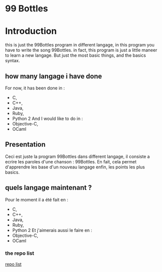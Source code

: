 # 99 Bottles

# Introduction 
this is just the 99Bottles program in different langage, in this
program you have to write the song 99Bottles. in fact, this program is just a little maneer to learn a new langage. But just the most basic things, and the basics syntax.
## how many langage i have done 
For now, it has been done in :
- C, 
- C++, 
- Java, 
- Ruby, 
- Python 2
And I would like to do in :
- Objective-C,
- OCaml

## Presentation
Ceci est juste la program 99Bottles dans different langage, il consiste a ecrire les paroles d'une chanson : 99Bottles.
En fait, cela permet d'apprendre les base d'un nouveau langage
enfin, les points les plus basics.

## quels langage maintenant ?
Pour le moment il a été fait en :
- C, 
- C++, 
- Java, 
- Ruby, 
- Python 2
Et j'aimerais aussi le faire en :
- Objective-C,
- OCaml

### the repo list 
[repo list](https://github.com/BBR2394/TheGreatArchive)